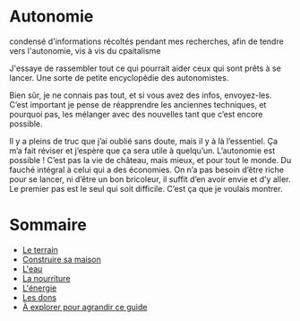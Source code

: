 # Autonomie

condensé d'informations récoltés pendant mes recherches, afin de tendre vers l'autonomie, vis à vis du cpaitalisme

J'essaye de rassembler tout ce qui pourrait aider ceux qui sont prêts à se lancer. Une sorte de petite encyclopédie des autonomistes.

Bien sûr, je ne connais pas tout, et si vous avez des infos, envoyez-les. C’est important je pense de réapprendre les anciennes techniques, et pourquoi pas, les mélanger avec des nouvelles tant que c’est encore possible.

Il y a pleins de truc que j’ai oublié sans doute, mais il y à là l’essentiel. Ça m’a fait réviser et j’espère que ça sera utile à quelqu’un. L’autonomie est possible ! C’est pas la vie de château, mais mieux, et pour tout le monde. Du fauché intégral à celui qui a des économies. On n’a pas besoin d’être riche pour se lancer, ni d’être un bon bricoleur, il suffit d’en avoir envie et d’y aller. Le premier pas est le seul qui soit difficile. C’est ça que je voulais montrer.

# Sommaire

* [Le terrain](terre/)
* [Construire sa maison](construireSaMaison/)
* [L'eau](eau/)
* [La nourriture](nourriture/)
* [L'énergie](energie/)
* [Les dons](dons/)
* [À explorer pour agrandir ce guide](aExplorer/)



